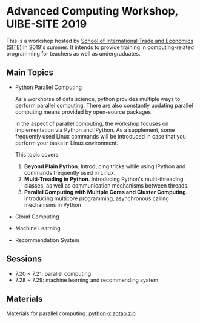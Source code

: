 # Advanced Computing Workshop, UIBE-SITE 2019

This is a workshop hosted by [School of International Trade and Economics (SITE)](http://site.uibe.edu.cn/) in 2019's summer. It intends to provide training in computing-related programming for teachers as well as undergraduates.

## Main Topics

- Python Parallel Computing

  As a workhorse of data science, python provides multiple ways to perform parallel computing. There are also constantly updating parallel computing means provided by open-source packages.

  In the aspect of parallel computing, the workshop focuses on implementation via Python and IPython. As a supplement, some frequently used Linux commands will be introduced in case that you perform your tasks in Linux environment.

  This topic covers:

  1. **Beyond Plain Python**. 
  Introducing tricks while using IPython and commands frequently used in Linux.
  2. **Multi-Treading in Python**. 
  Introducing Python's multi-threading classes, as well as communication mechanisms between threads.
  3. **Parallel Computing with Multiple Cores and Cluster Computing**.
  Introducing multicore programming, asynchronous calling mechanisms in Python

- Cloud Computing

- Machine Learning

- Recommendation System

## Sessions

- 7.20 ~ 7.21: parallel computing
- 7.28 ~ 7.29: machine learning and recommending system

## Materials

Materials for parallel computing: [python-xiaotao.zip](https://github.com/Garrison000/AdvancedComputingWorkshopUIBE/blob/1295ef292efc5949f240722983020fa8ee7089d9/python-xiaotao.zip)
